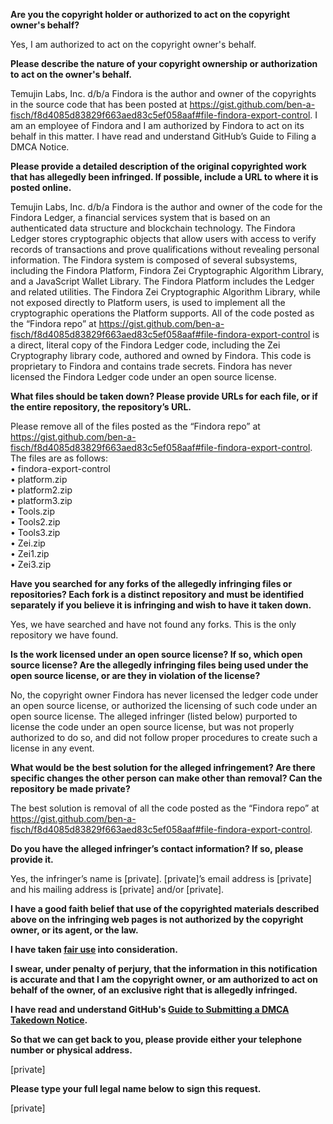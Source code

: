 **Are you the copyright holder or authorized to act on the copyright owner's behalf?**

Yes, I am authorized to act on the copyright owner's behalf.

**Please describe the nature of your copyright ownership or authorization to act on the owner's behalf.**

Temujin Labs, Inc. d/b/a Findora is the author and owner of the copyrights in the source code that has been posted at https://gist.github.com/ben-a-fisch/f8d4085d83829f663aed83c5ef058aaf#file-findora-export-control. I am an employee of Findora and I am authorized by Findora to act on its behalf in this matter. I have read and understand GitHub’s Guide to Filing a DMCA Notice.

**Please provide a detailed description of the original copyrighted work that has allegedly been infringed. If possible, include a URL to where it is posted online.**

Temujin Labs, Inc. d/b/a Findora is the author and owner of the code for the Findora Ledger, a financial services system that is based on an authenticated data structure and blockchain technology. The Findora Ledger stores cryptographic objects that allow users with access to verify records of transactions and prove qualifications without revealing personal information. The Findora system is composed of several subsystems, including the Findora Platform, Findora Zei Cryptographic Algorithm Library, and a JavaScript Wallet Library. The Findora Platform includes the Ledger and related utilities. The Findora Zei Cryptographic Algorithm Library, while not exposed directly to Platform users, is used to implement all the cryptographic operations the Platform supports.
All of the code posted as the “Findora repo” at https://gist.github.com/ben-a-fisch/f8d4085d83829f663aed83c5ef058aaf#file-findora-export-control is a direct, literal copy of the Findora Ledger code, including the Zei Cryptography library code, authored and owned by Findora. This code is proprietary to Findora and contains trade secrets. Findora has never licensed the Findora Ledger code under an open source license.

**What files should be taken down? Please provide URLs for each file, or if the entire repository, the repository’s URL.**

Please remove all of the files posted as the “Findora repo” at https://gist.github.com/ben-a-fisch/f8d4085d83829f663aed83c5ef058aaf#file-findora-export-control. The files are as follows:  
• findora-export-control  
• platform.zip  
• platform2.zip  
• platform3.zip  
• Tools.zip  
• Tools2.zip  
• Tools3.zip  
• Zei.zip  
• Zei1.zip  
• Zei3.zip  

**Have you searched for any forks of the allegedly infringing files or repositories? Each fork is a distinct repository and must be identified separately if you believe it is infringing and wish to have it taken down.**

Yes, we have searched and have not found any forks. This is the only repository we have found.

**Is the work licensed under an open source license? If so, which open source license? Are the allegedly infringing files being used under the open source license, or are they in violation of the license?**

No, the copyright owner Findora has never licensed the ledger code under an open source license, or authorized the licensing of such code under an open source license. The alleged infringer (listed below) purported to license the code under an open source license, but was not properly authorized to do so, and did not follow proper procedures to create such a license in any event.

**What would be the best solution for the alleged infringement? Are there specific changes the other person can make other than removal? Can the repository be made private?**

The best solution is removal of all the code posted as the “Findora repo” at https://gist.github.com/ben-a-fisch/f8d4085d83829f663aed83c5ef058aaf#file-findora-export-control.

**Do you have the alleged infringer’s contact information? If so, please provide it.**

Yes, the infringer’s name is [private]. [private]’s email address is [private] and his mailing address is [private] and/or [private].

**I have a good faith belief that use of the copyrighted materials described above on the infringing web pages is not authorized by the copyright owner, or its agent, or the law.**

**I have taken <a href="https://www.lumendatabase.org/topics/22">fair use</a> into consideration.**

**I swear, under penalty of perjury, that the information in this notification is accurate and that I am the copyright owner, or am authorized to act on behalf of the owner, of an exclusive right that is allegedly infringed.**

**I have read and understand GitHub's <a href="https://docs.github.com/articles/guide-to-submitting-a-dmca-takedown-notice/">Guide to Submitting a DMCA Takedown Notice</a>.**

**So that we can get back to you, please provide either your telephone number or physical address.**

[private]

**Please type your full legal name below to sign this request.**

[private]
